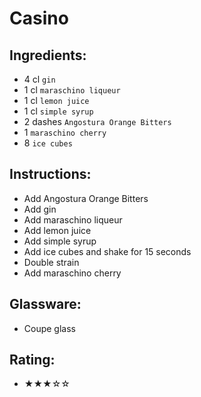 # Casino

## Ingredients:
- 4 cl `gin`
- 1 cl `maraschino liqueur`
- 1 cl `lemon juice`
- 1 cl `simple syrup`
- 2 dashes `Angostura Orange Bitters`
- 1 `maraschino cherry`
- 8 `ice cubes`

## Instructions:
- Add Angostura Orange Bitters
- Add gin
- Add maraschino liqueur
- Add lemon juice
- Add simple syrup
- Add ice cubes and shake for 15 seconds
- Double strain
- Add maraschino cherry

## Glassware:
- Coupe glass

## Rating:
- ★★★☆☆